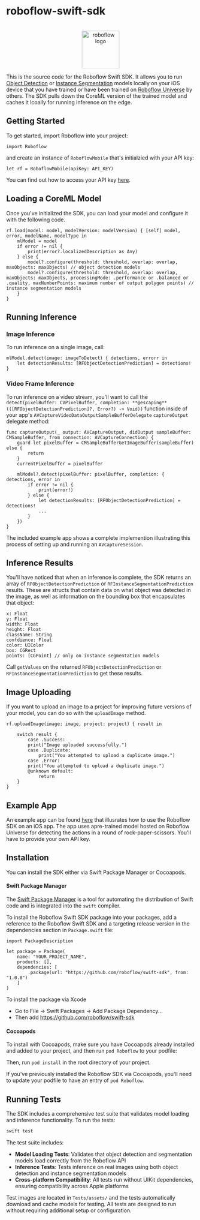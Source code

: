 # roboflow-swift-sdk	

<p align="center">
    </br>
    <img width="100" src="https://github.com/roboflow-ai/notebooks/raw/main/assets/roboflow_logomark_color.svg" alt="roboflow logo">
    </br>
</p>

This is the source code for the Roboflow Swift SDK. It allows you to run [Object Detection](https://blog.roboflow.com/object-detection/) or [Instance Segmentation](https://blog.roboflow.com/instance-segmentation/) models locally on your iOS device that you have trained or have been trained on [Roboflow Universe](https://universe.roboflow.com) by others. The SDK pulls down the CoreML version of the trained model and caches it lcoally for running inference on the edge. 



## Getting Started 

To get started, import Roboflow into your project: 

`import Roboflow`

and create an instance of `RoboflowMobile` that's initialzied with your API key: 

`let rf = RoboflowMobile(apiKey: API_KEY)`

You can find out how to access your API key [here](https://docs.roboflow.com/rest-api).



## Loading a CoreML Model 

Once you've initialized the SDK, you can load your model and configure it with the following code. 

```
rf.load(model: model, modelVersion: modelVersion) { [self] model, error, modelName, modelType in
    mlModel = model
    if error != nil {
        print(error?.localizedDescription as Any)
    } else {
        model?.configure(threshold: threshold, overlap: overlap, maxObjects: maxObjects) // object detection models
        model?.configure(threshold: threshold, overlap: overlap, maxObjects: maxObjects, processingMode: .performance or .balanced or .quality, maxNumberPoints: maximum number of output polygon points) // instance segmentation models
    }
}
```



## Running Inference ## 



### Image Inference ### 

To run inference on a single image, call: 

```
mlModel.detect(image: imageToDetect) { detections, errorr in
    let detectionResults: [RFObjectDetectionPrediction] = detections!
}
```



### Video Frame Inference ###

To run inference on a video stream, you'll want to call the `detect(pixelBuffer: CVPixelBuffer, completion: **@escaping** (([RFObjectDetectionPrediction]?, Error?) -> Void))` function inside of your app's `AVCaptureVideoDataOutputSampleBufferDelegate` `captureOutput` delegate method: 

```
func captureOutput(_ output: AVCaptureOutput, didOutput sampleBuffer: CMSampleBuffer, from connection: AVCaptureConnection) {
    guard let pixelBuffer = CMSampleBufferGetImageBuffer(sampleBuffer) else {
        return
    }
    currentPixelBuffer = pixelBuffer

    mlModel?.detect(pixelBuffer: pixelBuffer, completion: { detections, error in
        if error != nil {
            print(error!)
        } else {
            let detectionResults: [RFObjectDetectionPrediction] = detections!
            ...
        }
    })
}
```

The included example app shows a complete implemention illustrating this process of setting up and running an `AVCaptureSession`. 



## Inference Results ###

You'll have noticed that when an inference is complete, the SDK returns an array of `RFObjectDetectionPrediction` or `RFInstanceSegmentationPrediction` results. These are structs that contain data on what object was detected in the image, as well as information on the bounding box that encapsulates that object: 

```
x: Float
y: Float
width: Float
height: Float
className: String
confdience: Float 
color: UIColor
box: CGRect
points: [CGPoint] // only on instance segmentation models
```

Call `getValues` on the returned `RFObjectDetectionPrediction` or `RFInstanceSegmentationPrediction` to get these results. 



## Image Uploading 

If you want to upload an image to a project for improving future versions of your model, you can do so with the `uploadImage` method. 

```
rf.uploadImage(image: image, project: project) { result in

    switch result {
        case .Success:
		print("Image uploaded successfully.")
        case .Duplicate:
        	print("You attempted to upload a duplicate image.")
        case .Error:
		print("You attempted to upload a duplicate image.")
        @unknown default:
            return
    }
}
```



## Example App ##

An example app can be found [here](https://github.com/roboflow/roboflow-swift-examples) that illusrates how to use the Roboflow SDK on an iOS app. The app uses apre-trained model hosted on Roboflow Universe for detecting the actions in a round of rock-paper-scissors. You'll have to provide your own API key. 



## Installation 

You can install the SDK either via Swift Package Manager or Cocoapods. 



#### Swift Package Manager ####

The [Swift Package Manager](https://swift.org/package-manager/) is a tool for automating the distribution of Swift code and is integrated into the `swift` compiler.

To install the Roboflow Swift SDK package into your packages, add a reference to the Roboflow Swift SDK and a targeting release version in the dependencies section in `Package.swift` file:

```
import PackageDescription

let package = Package(
    name: "YOUR_PROJECT_NAME",
    products: [],
    dependencies: [
        .package(url: "https://github.com/roboflow/swift-sdk", from: "1.0.0")
    ]
)
```

To install the package via Xcode

- Go to File -> Swift Packages -> Add Package Dependency...
- Then add https://github.com/roboflow/swift-sdk



#### Cocoapods ####

To install with Cocoapods, make sure you have Cocoapods already installed and added to your project, and then run `pod Roboflow` to your podfile: 

Then, run `pod install` in the root directory of your project. 

If you've previously installed the Roboflow SDK via Cocoapods, you'll need to update your podfile to have an entry of `pod Roboflow`. 



## Running Tests

The SDK includes a comprehensive test suite that validates model loading and inference functionality. To run the tests:

```bash
swift test
```

The test suite includes:
- **Model Loading Tests**: Validates that object detection and segmentation models load correctly from the Roboflow API
- **Inference Tests**: Tests inference on real images using both object detection and instance segmentation models
- **Cross-platform Compatibility**: All tests run without UIKit dependencies, ensuring compatibility across Apple platforms

Test images are located in `Tests/assets/` and the tests automatically download and cache models for testing. All tests are designed to run without requiring additional setup or configuration.
